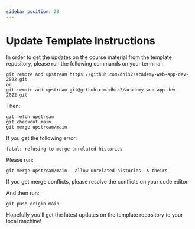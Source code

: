 ```yaml
---
sidebar_position: 20
---
```


# Update Template Instructions

In order to get the updates on the course material from the template repository, please run the following commands on your terminal:

```
git remote add upstream https://github.com/dhis2/academy-web-app-dev-2022.git
or
git remote add upstream git@github.com:dhis2/academy-web-app-dev-2022.git
```
Then:

```
git fetch upstream
git checkout main
git merge upstream/main
```

If you get the following error:

`fatal: refusing to merge unrelated histories`

Please run:

`git merge upstream/main --allow-unrelated-histories -X theirs`

If you get merge conflicts, please resolve the conflicts on your code editor.

And then run:

`git push origin main`

Hopefully you'll get the latest updates on the template repository to your local machine!

